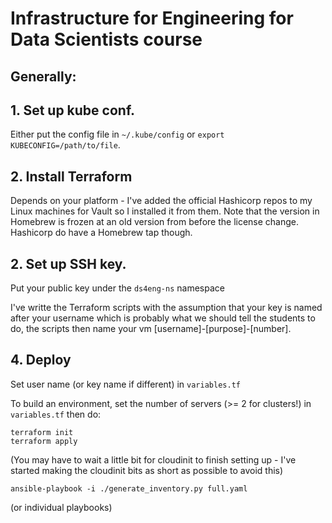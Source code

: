 # Infrastructure for Engineering for Data Scientists course

## Generally:

## 1. Set up kube conf.

Either put the config file in `~/.kube/config` or `export KUBECONFIG=/path/to/file`.

## 2. Install Terraform

Depends on your platform - I've added the official Hashicorp repos to my Linux machines for Vault so I installed it from them. Note that the version in Homebrew is frozen at an old version from before the license change. Hashicorp do have a Homebrew tap though.

## 2. Set up SSH key.

Put your public key under the `ds4eng-ns` namespace 

I've writte the Terraform scripts with the assumption that your key is named after your username which is probably what we should tell the students to do, the scripts then name your vm [username]-[purpose]-[number].

## 4. Deploy

Set user name (or key name if different) in `variables.tf`

To build an environment, set the number of servers (>= 2 for clusters!) in `variables.tf` then do:

```
terraform init
terraform apply
```

(You may have to wait a little bit for cloudinit to finish setting up - I've started making the cloudinit bits as short as possible to avoid this)

```
ansible-playbook -i ./generate_inventory.py full.yaml
```

(or individual playbooks)
